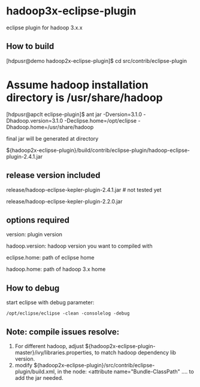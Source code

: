 hadoop3x-eclipse-plugin
=======================

eclipse plugin for hadoop 3.x.x
 

How to build
----------------------------------------

 [hdpusr@demo hadoop2x-eclipse-plugin]$ cd src/contrib/eclipse-plugin 

 # Assume hadoop installation directory is /usr/share/hadoop

 [hdpusr@apclt eclipse-plugin]$ ant jar -Dversion=3.1.0 -Dhadoop.version=3.1.0 -Declipse.home=/opt/eclipse -Dhadoop.home=/usr/share/hadoop

final jar will be generated at directory 

  ${hadoop2x-eclipse-plugin}/build/contrib/eclipse-plugin/hadoop-eclipse-plugin-2.4.1.jar

  
release version included
-------------------------------------
 
  release/hadoop-eclipse-kepler-plugin-2.4.1.jar  # not tested yet
 
  release/hadoop-eclipse-kepler-plugin-2.2.0.jar  
  

options required
--------------------------------------
  version: plugin version
  
  hadoop.version:  hadoop version you want to compiled with

  eclipse.home: path of eclipse home 

  hadoop.home: path of hadoop 3.x home

 

How to debug
--------------------------------------
  start eclipse with debug parameter:  

    /opt/eclipse/eclipse -clean -consolelog -debug
    

Note: compile issues resolve: 
--------------------------------------
1. For different hadoop, adjust ${hadoop2x-eclipse-plugin-master}/ivy/libraries.properties, to match hadoop dependency lib version.
1. modify ${hadoop2x-eclipse-plugin}/src/contrib/eclipse-plugin/build.xml, in the node: <attribute name="Bundle-ClassPath" ....  to add the jar needed. 
